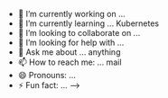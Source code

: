 

- 🔭 I’m currently working on ... 
- 🌱 I’m currently learning ... Kubernetes
- 👯 I’m looking to collaborate on ... 
- 🤔 I’m looking for help with ...
- 💬 Ask me about ... anything
- 📫 How to reach me: ... mail
- 😄 Pronouns: ... 
- ⚡ Fun fact: ...
-->
